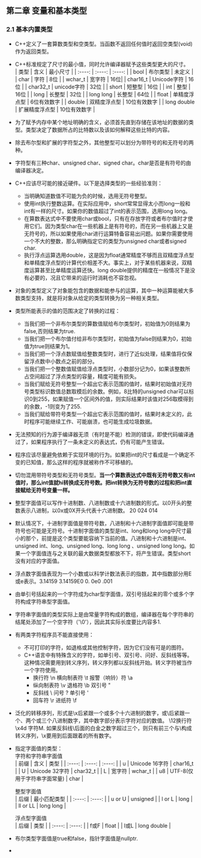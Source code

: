 ## 第二章 变量和基本类型

### 2.1 基本内置类型
  + C++定义了一套算数类型和空类型。当函数不返回任何值时返回空类型(void)作为返回类型。  
  + C++标准规定了尺寸的最小值，同时允许编译器赋予这些类型更大的尺寸。  
    | 类型 | 含义 | 最小尺寸 |
    | :----: | :----: | :----: |
    | bool | 布尔类型 | 未定义 |
    | char | 字符 | 8位 |
    | wchar_t | 宽字符 | 16位|
    | char16_t | Unicode字符 | 16位 |
    | char32_t | unicode字符 | 32位 |
    | short | 短整型 | 16位 |
    | int | 整型 | 16位 |
    | long | 长整型 | 32位 |
    | long long | 长整型 | 64位 |
    | float | 单精度浮点型 | 6位有效数字 |
    | double | 双精度浮点型 | 10位有效数字 |
    | long double | 扩展精度浮点型 | 10位有效数字 |
    
  + 为了赋予内存中某个地址明确的含义，必须首先直到存储在该地址的数据的类型。类型决定了数据所占的比特数以及该如何解释这些比特的内容。  
  + 除去布尔型和扩展的字符型之外，其他整型可以划分为带符号的和无符号的两种。
  + 字符型有三种char、unsigned char、signed char。char是否是有符号的由编译器决定。  
  + C++应该尽可能的接近硬件。以下是选择类型的一些经验准则：  
    + 当明确知道数值不可能为负的时候，选用无符号整型。   
    + 使用int执行整数运算。在实际应用中，short常常显得太小而long一般和int有一样的尺寸。如果你的数值超过了int的表示范围，选用long long。
    + 在算数表达式中不要使用char或bool，只有在存放字符或者布尔值时才使用它们。因为类型char在一些机器上是有符号的，而在另一些机器上又是无符号的，所以如果使用char进行运算特备容易出问题。如果你需要使用一个不大的整数，那么明确指定它的类型为unsigned char或者signed char.
    + 执行浮点运算选用double，这是因为float通常精度不够而且双精度浮点型和单精度浮点型的计算代价相差不大。事实上，对于某些机器来说，双精度运算甚至比单精度运算还快。long double提供的精度在一般情况下是没有必要的，况且它带来的运行时消耗也不容忽视。  

  + 对象的类型定义了对象能包含的数据和能参与的运算，其中一种运算能被大多数类型支持，就是将对象从给定的类型转换为另一种相关类型。  
  + 类型所能表示的值的范围决定了转换的过程：  
    + 当我们把一个非布尔类型的算数值赋给布尔类型时，初始值为0则结果为false,否则结果为true.
    + 当我们把一个布尔值付给非布尔类型时，初始值为false则结果为0，初始值为true则结果为1。
    + 当我们把一个浮点数赋值给整数类型时，进行了近似处理，结果值将仅保留浮点数中小数点之前的部分。
    + 当我们把一个整数值赋值给浮点类型时，小数部分记为0，如果该整数所占空间超过了浮点类型的容量，精度可能有损失。
    + 当我们赋给无符号整型一个超出它表示范围的值时，结果时初始值对无符号类型标识数值总数取模后的余数。例如，8比特的unsigned char可以标识0到255，如果赋值一个区间外的值，则实际结果时该值对256取模得到的余数，-1则变为了255.
    + 当我们赋给带符号类型一个超出它表示范围的值时，结果时未定义的，此时程序可能继续工作、可能崩溃，也可能生成垃圾数据。   

  + 无法预知的行为源于编译器无须（有时是不能）检测的错误，即使代码编译通过了，如果程序执行了一条未定义的表达式，仍有可能产生错误。  
  + 程序应该尽量避免依赖于实现环境的行为。如果把int的尺寸看成是一个确定不变的已知值，那么这样的程序就被称作不可移植的。
  + 切勿混用带符号类型和无符号类型。**当一个算数表达式中既有无符号数又有int值时，那么int值就hi转换成无符号数。把int转换为无符号数的过程和把int直接赋给无符号变量一样。**
  + 整型字面值可以写作十进制数、八进制数或十六进制数的形式。以0开头的整数表示八进制，以0x或0X开头代表十六进制数。 20  024  014  
  + 默认情况下，十进制字面值是带符号数，八进制和十六进制字面值即可能是带符号也可能是无符号。十进制字面值的类型是int、long和long long中尺寸最小的那个，前提是这个类型要能容纳下当前的值。八进制和十六进制是int、unsigned int、long、unsigned long、long long 、unsigned long long。如果一个字面值连与之关联的最大数据类型都放不下，将产生错误。类型short没有对应的字面值。  
  + 浮点数字面值表现为一个小数或以科学计数法表示的指数，其中指数部分用E或e表示。3.14159  3.14159E0  0.  0e0  .001  
  + 由单引号括起来的一个字符成为char型字面值，双引号括起来的零个或多个字符构成字符串型字面值。  
  + 字符串字面值的类型实际上是由常量字符构成的数组，编译器在每个字符串的结尾处添加了一个空字符（'\0'），因此其实际长度要比内容多1.   
  + 有两类字符程序员不能直接使用：
    + 不可打印的字符，如退格或其他控制字符，因为它们没有可是的图符。  
    + C++语言中有特殊含义的字符，如单引号、双引号、问好、反斜线等等。这种情况需要用到转义序列，转义序列都以反斜线开始。转义字符被当作一个字符使用。  
      + 换行符      \n    横向制表符 \t    报警（响铃）符 \a  
      + 纵向制表符  \v    退格符     \b    双引号         \"  
      + 反斜线      \\    问号       \?    单引号        \'  
      + 回车符      \r    进纸符     \f
  + 泛化的转移序列，形式是\x后紧跟一个或多个十六进制的数字，或\后紧跟一个、两个或三个八进制数字，其中数字部分表示字符对应的数值。 \12换行符  \x4d  字符M. 如果反斜线\后面的白金之数字超过三个，则只有前三个与\构成转义序列，\x要用到后面跟着的所有数字。
  + 指定字面值的类型：  
       字符和字符串字面值   
     | 前缀 | 含义 | 类型 |
     | :----: | :----: | :----: |
     | u | Unicode 16字符 | char16_t |
     | U | Unicode 32字符 | char32_t |
     | L | 宽字符 | wchar_t |
     | u8 | UTF-8(仅用于字符串字面常量) | char | 
     
      整型字面值  
     | 后缀 | 最小匹配类型 |
     | :----: | :----: |
     | u or U | unsigned |
     | l or L | long |
     | ll or LL | long long |
     
      浮点型字面值  
     | 后缀 | 类型 | 
     | :----: | :----: |
     | f或F | float | 
     | l或L | long double |
     
  + 布尔类型字面值是true和false，指针字面值是nullptr.
  + 



















